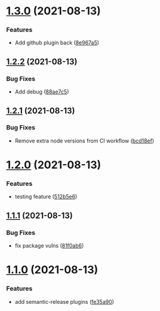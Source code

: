 # [1.3.0](https://github.com/simplekarl/versioning/compare/v1.2.2...v1.3.0) (2021-08-13)


### Features

* Add github plugin back ([8e967a5](https://github.com/simplekarl/versioning/commit/8e967a50f746b4fb5a8fa46528a6b4bdd9b55446))

## [1.2.2](https://github.com/simplekarl/versioning/compare/v1.2.1...v1.2.2) (2021-08-13)


### Bug Fixes

* Add debug ([88ae7c5](https://github.com/simplekarl/versioning/commit/88ae7c5744b57d0d3643ef89e9380951968ce0e7))

## [1.2.1](https://github.com/simplekarl/versioning/compare/v1.2.0...v1.2.1) (2021-08-13)


### Bug Fixes

* Remove extra node versions from CI workflow ([bcd18ef](https://github.com/simplekarl/versioning/commit/bcd18ef9c275bd1c05857310a048069ed2ec5683))

# [1.2.0](https://github.com/simplekarl/versioning/compare/v1.1.1...v1.2.0) (2021-08-13)


### Features

* testing feature ([512b5e6](https://github.com/simplekarl/versioning/commit/512b5e61eb264e21ed03c6a9579455f03c3fedb6))

## [1.1.1](https://github.com/simplekarl/versioning/compare/v1.1.0...v1.1.1) (2021-08-13)


### Bug Fixes

* fix package vulns ([81f0ab6](https://github.com/simplekarl/versioning/commit/81f0ab691f0eca5b37b32955411fdb587afc9d90))

# [1.1.0](https://github.com/simplekarl/versioning/compare/v1.0.0...v1.1.0) (2021-08-13)


### Features

* add semantic-release plugins ([fe35a90](https://github.com/simplekarl/versioning/commit/fe35a9093edddb4edfb4bd68a61af819fce77733))
